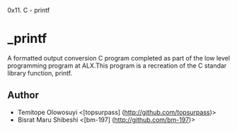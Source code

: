0x11. C - printf

# _printf
A formatted output conversion C program completed as part of the low level programming program at ALX.This program is a recreation of the C standar library function, printf.
## Author
* Temitope Olowosuyi <[topsurpass] (http://github.com/topsurpass)>
* Bisrat Maru Shibeshi <[bm-197] (http://github.com/bm-197)>
